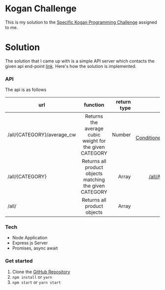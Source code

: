 Kogan Challenge
===============

This is my solution to the [Specific Kogan Programming Challenge](https://kogan-challenge-2018-05-29.herokuapp.com/kogan-challenge.pdf) assigned to me.

# Solution
The solution that I came up with is a simple API server which contacts the given api end-point [link](https://kogan-challenge-2018-05-29.herokuapp.com/). Here's how the solution is implemented.

###  API
The api is as follows

| url | function           | return type  | example link |
| ------------- |:-------------:| -----:| ----:|
| /all/{CATEGORY}/average_cw | Returns the average cubic weight for the given CATEGORY | Number  | [/all/Air Conditioners/average_cw](https://kogan-challenge-2018-05-29.herokuapp.com/all/Air%20Conditioners/average_cw) |
| /all/{CATEGORY}      | Returns all product objects matching the given CATEGORY | Array | [/all/Air Conditioners](https://kogan-challenge-2018-05-29.herokuapp.com/all/Air%20Conditioners) |
| /all/      | Returns all product objects | Array |  [/all](https://kogan-challenge-2018-05-29.herokuapp.com/all) |

###  Tech
- Node Application
- Express js Server
- Promises, async await

###  Get started
1. Clone the [GitHub Repository](https://github.com/benwinding/Kogan-Challenge-2018-05-29)
1. `npm install` or `yarn`
1. `npm start` or `yarn start`
